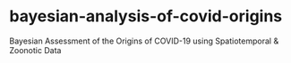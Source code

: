 # bayesian-analysis-of-covid-origins
Bayesian Assessment of the Origins of COVID-19 using Spatiotemporal & Zoonotic Data
